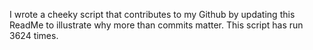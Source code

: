 I wrote a cheeky script that contributes to my Github by updating this ReadMe to illustrate why more than commits matter. This script has run 3624 times.